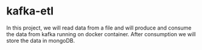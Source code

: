 # kafka-etl
In this project, we will read data from a file and will produce and consume the data from kafka running on docker container. After consumption we will store the data in mongoDB.
